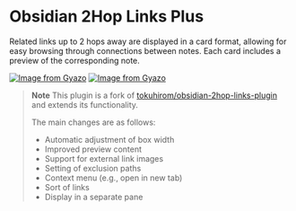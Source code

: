 # Obsidian 2Hop Links Plus

Related links up to 2 hops away are displayed in a card format, allowing for easy browsing through connections between notes. Each card includes a preview of the corresponding note.

[![Image from Gyazo](https://i.gyazo.com/bf49c9e6314b4141215fd6f627e80da1.png)](https://gyazo.com/bf49c9e6314b4141215fd6f627e80da1)
[![Image from Gyazo](https://i.gyazo.com/34faf64594d8a344781c756f21010c4c.png)](https://gyazo.com/34faf64594d8a344781c756f21010c4c)

> **Note**
>This plugin is a fork of [tokuhirom/obsidian-2hop-links-plugin](https://github.com/tokuhirom/obsidian-2hop-links-plugin) and extends its functionality.
>
> The main changes are as follows:
> - Automatic adjustment of box width
> - Improved preview content
> - Support for external link images
> - Setting of exclusion paths
> - Context menu (e.g., open in new tab)
> - Sort of links
> - Display in a separate pane
